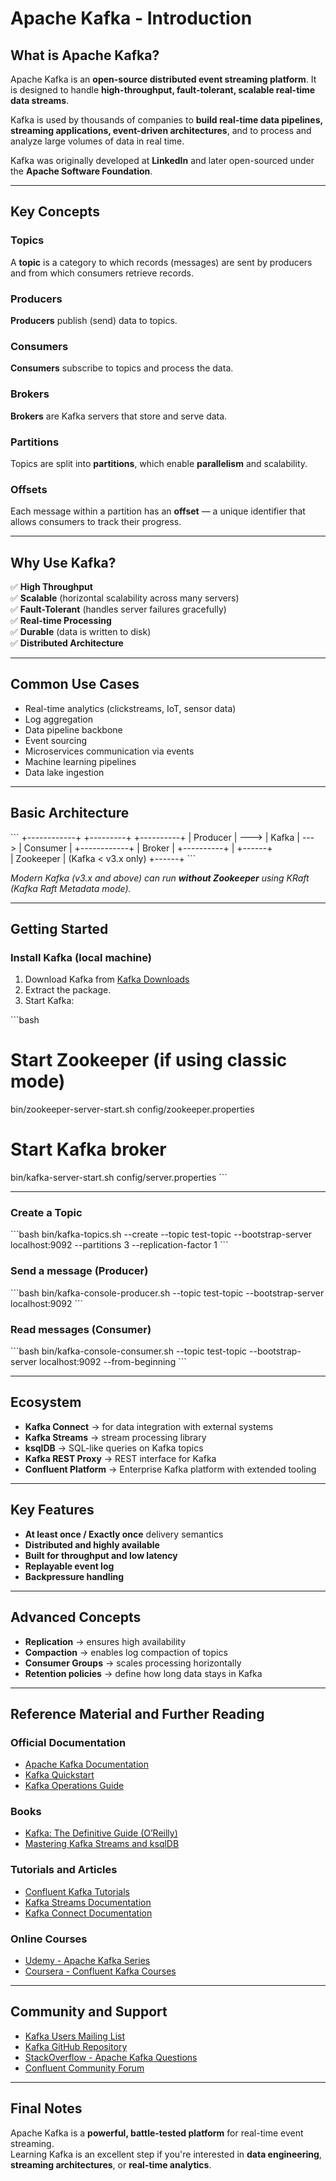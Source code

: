 
# Apache Kafka - Introduction

## What is Apache Kafka?

Apache Kafka is an **open-source distributed event streaming platform**. It is designed to handle **high-throughput, fault-tolerant, scalable real-time data streams**.

Kafka is used by thousands of companies to **build real-time data pipelines, streaming applications, event-driven architectures**, and to process and analyze large volumes of data in real time.

Kafka was originally developed at **LinkedIn** and later open-sourced under the **Apache Software Foundation**.

---

## Key Concepts

### Topics
A **topic** is a category to which records (messages) are sent by producers and from which consumers retrieve records.

### Producers
**Producers** publish (send) data to topics.

### Consumers
**Consumers** subscribe to topics and process the data.

### Brokers
**Brokers** are Kafka servers that store and serve data.

### Partitions
Topics are split into **partitions**, which enable **parallelism** and scalability.

### Offsets
Each message within a partition has an **offset** — a unique identifier that allows consumers to track their progress.

---

## Why Use Kafka?

✅ **High Throughput**  
✅ **Scalable** (horizontal scalability across many servers)  
✅ **Fault-Tolerant** (handles server failures gracefully)  
✅ **Real-time Processing**  
✅ **Durable** (data is written to disk)  
✅ **Distributed Architecture**

---

## Common Use Cases

- Real-time analytics (clickstreams, IoT, sensor data)
- Log aggregation
- Data pipeline backbone
- Event sourcing
- Microservices communication via events
- Machine learning pipelines
- Data lake ingestion

---

## Basic Architecture

\`\`\`
+------------+         +---------+         +----------+
|  Producer  |  --->   |  Kafka  |  --->   | Consumer |
+------------+         |  Broker |         +----------+
                            |
                         +------+  
                         | Zookeeper | (Kafka < v3.x only)
                         +------+
\`\`\`

*Modern Kafka (v3.x and above) can run **without Zookeeper** using KRaft (Kafka Raft Metadata mode).*

---

## Getting Started

### Install Kafka (local machine)

1. Download Kafka from [Kafka Downloads](https://kafka.apache.org/downloads)
2. Extract the package.
3. Start Kafka:

\`\`\`bash
# Start Zookeeper (if using classic mode)
bin/zookeeper-server-start.sh config/zookeeper.properties

# Start Kafka broker
bin/kafka-server-start.sh config/server.properties
\`\`\`

---

### Create a Topic

\`\`\`bash
bin/kafka-topics.sh --create --topic test-topic --bootstrap-server localhost:9092 --partitions 3 --replication-factor 1
\`\`\`

### Send a message (Producer)

\`\`\`bash
bin/kafka-console-producer.sh --topic test-topic --bootstrap-server localhost:9092
\`\`\`

### Read messages (Consumer)

\`\`\`bash
bin/kafka-console-consumer.sh --topic test-topic --bootstrap-server localhost:9092 --from-beginning
\`\`\`

---

## Ecosystem

- **Kafka Connect** → for data integration with external systems  
- **Kafka Streams** → stream processing library  
- **ksqlDB** → SQL-like queries on Kafka topics  
- **Kafka REST Proxy** → REST interface for Kafka  
- **Confluent Platform** → Enterprise Kafka platform with extended tooling

---

## Key Features

- **At least once / Exactly once** delivery semantics
- **Distributed and highly available**
- **Built for throughput and low latency**
- **Replayable event log**
- **Backpressure handling**

---

## Advanced Concepts

- **Replication** → ensures high availability  
- **Compaction** → enables log compaction of topics  
- **Consumer Groups** → scales processing horizontally  
- **Retention policies** → define how long data stays in Kafka  

---

## Reference Material and Further Reading

### Official Documentation
- [Apache Kafka Documentation](https://kafka.apache.org/documentation/)  
- [Kafka Quickstart](https://kafka.apache.org/quickstart)  
- [Kafka Operations Guide](https://kafka.apache.org/documentation/#operations)

### Books
- [Kafka: The Definitive Guide (O’Reilly)](https://www.oreilly.com/library/view/kafka-the-definitive/9781491936153/)  
- [Mastering Kafka Streams and ksqlDB](https://www.confluent.io/resources/ebooks/mastering-kafka-streams-and-ksqldb/)

### Tutorials and Articles
- [Confluent Kafka Tutorials](https://developer.confluent.io/learn-kafka/)  
- [Kafka Streams Documentation](https://kafka.apache.org/documentation/streams/)  
- [Kafka Connect Documentation](https://kafka.apache.org/documentation/#connect)

### Online Courses
- [Udemy - Apache Kafka Series](https://www.udemy.com/course/apache-kafka/)  
- [Coursera - Confluent Kafka Courses](https://www.coursera.org/learn/apache-kafka)

---

## Community and Support

- [Kafka Users Mailing List](https://kafka.apache.org/contact)
- [Kafka GitHub Repository](https://github.com/apache/kafka)
- [StackOverflow - Apache Kafka Questions](https://stackoverflow.com/questions/tagged/apache-kafka)
- [Confluent Community Forum](https://forum.confluent.io/)

---

## Final Notes

Apache Kafka is a **powerful, battle-tested platform** for real-time event streaming.  
Learning Kafka is an excellent step if you're interested in **data engineering**, **streaming architectures**, or **real-time analytics**.

